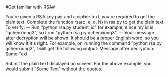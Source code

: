 #Get familiar with RSA#

You're given a RSA key pair and a cipher text, you're required to get the plain text.
Complete the function rsa(c, e, d, N) in rsa.py to get the plain text
To verify:
	-- Run "python rsa.py student_id" for example, 
	since my id is "qchenxiong3", so I run "python rsa.py qchenxiong3".
	-- Your message after decryption will be shown. It should be a proper English word, 
	so you will know if it's right. For example, on running the command 
	"python rsa.py qchenxiong3", I will get the following output:
	Message after decryption:
	Some Text

Submit the plain text displayed on screen. For the above example, you would submit "Some Text" without the quotes.
